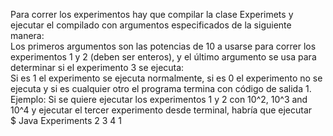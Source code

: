 Para correr los experimentos hay que compilar la clase Experimets y ejecutar el compilado con argumentos especificados de la siguiente manera:  
Los primeros argumentos son las potencias de 10 a usarse para correr los experimentos 1 y 2 (deben ser enteros), y el último argumento se usa para determinar si el experimento 3 se ejecuta:  
Si es 1 el experimento se ejecuta normalmente, si es 0 el experimento no se ejecuta y si es cualquier otro el programa termina con código de salida 1.  
Ejemplo: Si se quiere ejecutar los experimentos 1 y 2 con 10^2, 10^3 and 10^4  y ejecutar el tercer experimento desde terminal, habría que ejecutar  
$ Java Experiments 2 3 4 1 